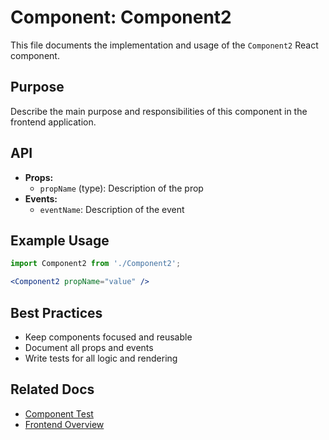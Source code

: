 # Component: Component2

This file documents the implementation and usage of the `Component2` React component.

## Purpose

Describe the main purpose and responsibilities of this component in the frontend application.

## API

- **Props:**
  - `propName` (type): Description of the prop
- **Events:**
  - `eventName`: Description of the event

## Example Usage

```jsx
import Component2 from './Component2';

<Component2 propName="value" />
```

## Best Practices

- Keep components focused and reusable
- Document all props and events
- Write tests for all logic and rendering

## Related Docs

- [Component Test](../../../tests/src/components/Component2.test.md)
- [Frontend Overview](../../overview.md)
